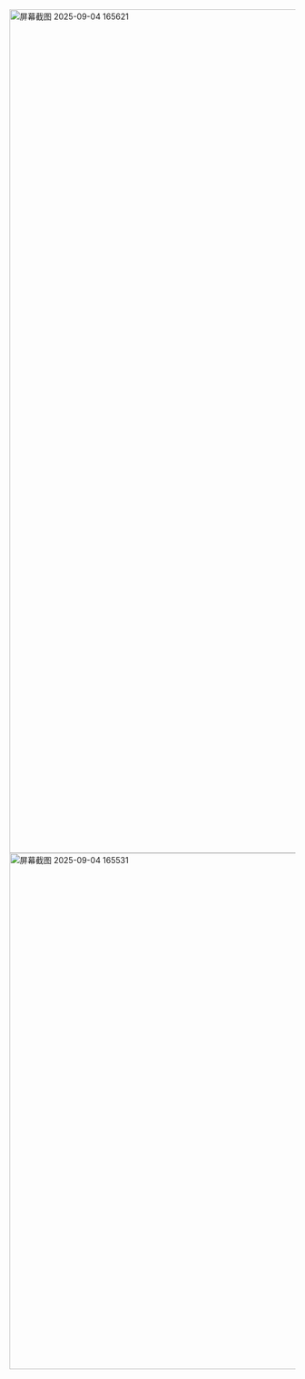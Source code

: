 <img width="2180" height="1484" alt="屏幕截图 2025-09-04 165621" src="https://github.com/user-attachments/assets/9701bb6b-df34-40a5-b3e8-c67eb4fb91f9" />
<img width="1679" height="908" alt="屏幕截图 2025-09-04 165531" src="https://github.com/user-attachments/assets/5f81a17c-d767-411a-a006-48528c9e9c40" />
